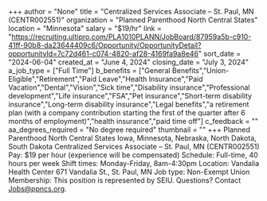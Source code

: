 +++
author = "None"
title = "Centralized Services Associate – St. Paul, MN (CENTR002551)"
organization = "Planned Parenthood North Central States"
location = "Minnesota"
salary = "$19/hr"
link = "https://recruiting.ultipro.com/PLA1010PLANN/JobBoard/87959a5b-c910-41ff-90b8-da23644409c6/Opportunity/OpportunityDetail?opportunityId=7c72d461-c074-4820-af28-4169fa9a8e46"
sort_date = "2024-06-04"
created_at = "June 4, 2024"
closing_date = "July 3, 2024"
a_job_type = ["Full Time"]
b_benefits = ["General Benefits","Union-Eligible","Retirement","Paid Leave","Health Insurance","Paid Vacation","Dental","Vision","Sick time","Disability insurance","Professional development","Life insurance","FSA","Pet insurance","Short-term disability insurance","Long-term disability insurance","Legal benefits","a retirement plan (with a company contribution starting the first of the quarter after 6 months of employment)","health insurance","paid time off"]
c_feedback = ""
aa_degrees_required = "No degree required"
thumbnail = ""
+++
Planned Parenthood North Central States
Iowa, Minnesota, Nebraska, North Dakota, South Dakota
Centralized Services Associate – St. Paul, MN (CENTR002551)
Pay: $19 per hour (experience will be compensated)
Schedule: Full-time, 40 hours per week
Shift times: Monday-Friday, 8am-4:30pm 
Location: Vandalia Health Center 671 Vandalia St., St. Paul, MN
Job type: Non-Exempt
Union Membership: This position is represented by SEIU. 
Questions? Contact Jobs@ppncs.org.